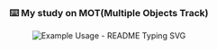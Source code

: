 <p align="center">
  <h3 align="center">⌨️ My study on MOT(Multiple Objects Track)</h3>
</p>

<p align="center">
  <img src="https://readme-typing-svg.demolab.com/?lines=Combine+SSD+with+Sort+algorithm+to+realize+MOT!&font=Fira%40Code&center=true&width=680&height=50&duration=4000&pause=1000" alt="Example Usage - README Typing SVG">
</p>
